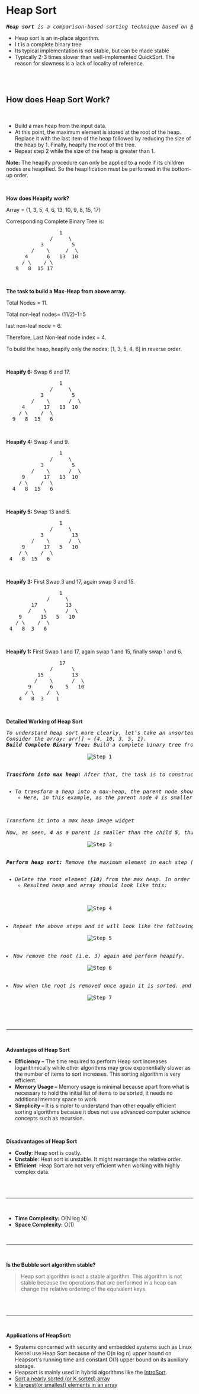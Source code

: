 # Heap Sort


<pre>
<i><b>Heap sort</b> is a comparison-based sorting technique based on <u>Binary Heap</u> data structure. It is similar to the <u>selection sort</u> where we first find the minimum element and place the minimum element at the beginning. Repeat the same process for the remaining elements.</i>
</pre>

* Heap sort is an in-place algorithm.
* I t is a complete binary tree
* Its typical implementation is not stable, but can be made stable
* Typically 2-3 times slower than well-implemented QuickSort.  The reason for slowness is a lack of locality of reference.

<br>
<br>

## How does Heap Sort Work?

<br>

* Build a max heap from the input data. 
* At this point, the maximum element is stored at the root of the heap. Replace it with the last item of the heap followed by reducing the size of the heap by 1. Finally, heapify the root of the tree. 
* Repeat step 2 while the size of the heap is greater than 1.

<b>Note:</b> The heapify procedure can only be applied to a node if its children nodes are heapified. So the heapification must be performed in the bottom-up order.

<br>

**How does Heapify work?**

Array = {1, 3, 5, 4, 6, 13, 10, 9, 8, 15, 17}

Corresponding Complete Binary Tree is:
<pre>
                 1
              /     \
           3         5
        /    \     /  \
      4      6   13  10
     / \    / \
   9   8  15 17
</pre>

<br>

<b>The task to build a Max-Heap from above array.</b>

Total Nodes = 11.

Total non-leaf nodes= (11/2)-1=5

last non-leaf node = 6.

Therefore, Last Non-leaf node index = 4.

To build the heap, heapify only the nodes: [1, 3, 5, 4, 6] in reverse order.

<br>

<b>Heapify 6:</b> Swap 6 and 17.

<pre>
                 1
              /     \
           3         5
        /    \      /  \
     4      17   13  10
    / \    /  \
  9   8  15   6
</pre>

<br>

<b>Heapify 4:</b> Swap 4 and 9.

<pre>
                 1
              /     \
           3         5
        /    \      /  \
     9      17   13  10
    / \    /  \
  4   8  15   6
</pre>

<br>

<b>Heapify 5:</b> Swap 13 and 5.

<pre>
                 1
              /     \
           3         13
        /    \      /  \
     9      17   5   10
    / \    /  \
 4   8  15   6
</pre>

<br>

<b>Heapify 3:</b> First Swap 3 and 17, again swap 3 and 15.

<pre>
                 1
             /     \
        17         13
       /    \      /  \
    9      15   5   10
   / \    /  \
 4   8  3   6
</pre>

<br>

<b>Heapify 1:</b> First Swap 1 and 17, again swap 1 and 15, finally swap 1 and 6.

<pre>
                 17
              /      \
          15         13
         /    \      /  \
       9      6    5   10
      / \    /  \
    4   8  3    1
</pre>

<br>

**Detailed Working of Heap Sort**

<pre>
<i>To understand heap sort more clearly, let’s take an unsorted array and try to sort it using heap sort.
Consider the array: arr[] = {4, 10, 3, 5, 1}.
<b>Build Complete Binary Tree:</b> Build a complete binary tree from the array.</i>

<center><img src='images/step-1.png' alt='Step 1'></center>
<i>
<b>Transform into max heap:</b> After that, the task is to construct a tree from that unsorted array and try to convert it into <u>max heap.</u>

<ul><li>To transform a heap into a max-heap, the parent node should always be greater than or equal to the child nodes
<ul><li>Here, in this example, as the parent node 4 is smaller than the child node <b>10</b>, thus, swap them to build a max-heap.</li></li></ul></ul>

Transform it into a max heap image widget

Now, as seen, <b>4</b> as a parent is smaller than the child <b>5</b>, thus swap both of these again and the resulted heap and array should be like this:
</i>
<center><img src='images/step-3.png' alt='Step 3'></center>
<i>
<b>Perform heap sort:</b> Remove the maximum element in each step (i.e., move it to the end position and remove that) and then consider the remaining elements and transform it into a max heap.

<ul><li>Delete the root element <b>(10)</b> from the max heap. In order to delete this node, try to swap it with the last node, i.e. <b>(1)</b>. After removing the root element, again heapify it to convert it into max heap.
<ul><li>Resulted heap and array should look like this:</li></li></ul></ul>
</i>
<center><img src='images/step-4.png' alt='Step 4'></center>

<li><i>Repeat the above steps and it will look like the following:</i>

<center><img src='images/step-5.png' alt='Step 5'></center>

<li><i>Now remove the root (i.e. 3) again and perform heapify.</i>

<center><img src='images/step-6.png' alt='Step 6'></center>

<li><i>Now when the root is removed once again it is sorted. and the sorted array will be like <b>arr[] = {1, 3, 4, 5, 10}</b>.</i>

<center><img src='images/step-7.png' alt='Step 7'></center>
</pre>

<br>
<br>

---

<br>

**Advantages of Heap Sort**

* **Efficiency –**  The time required to perform Heap sort increases logarithmically while other algorithms may grow exponentially slower as the number of items to sort increases. This sorting algorithm is very efficient.
* **Memory Usage –** Memory usage is minimal because apart from what is necessary to hold the initial list of items to be sorted, it needs no additional memory space to work
* **Simplicity –**  It is simpler to understand than other equally efficient sorting algorithms because it does not use advanced computer science concepts such as recursion.

<br>

**Disadvantages of Heap Sort**

* **Costly**: Heap sort is costly.
* **Unstable**: Heat sort is unstable. It might rearrange the relative order.
* **Efficient**: Heap Sort are not very efficient when working with highly complex data. 

<br>
<br>

---

<br>

* **Time Complexity:** O(N log N)
* **Space Complexity:** O(1)

<br>

---

<br>

**Is the Bubble sort algorithm stable?**

>Heap sort algorithm is not a stable algorithm. This algorithm is not stable because the operations that are performed in a heap can change the relative ordering of the equivalent keys.

<br>
<br>

---

<br>

**Applications of HeapSort:**

* Systems concerned with security and embedded systems such as Linux Kernel use Heap Sort because of the O(n log n) upper bound on Heapsort's running time and constant O(1) upper bound on its auxiliary storage.
* Heapsort is mainly used in hybrid algorithms like the <u>IntroSort</u>.
* <u>Sort a nearly sorted (or K sorted) array</u>
* <u>k largest(or smallest) elements in an array</u>